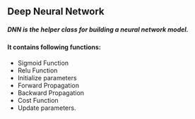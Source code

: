## Deep Neural Network
##### DNN is the helper class for building a neural network model. 
#### It contains following functions:
* Sigmoid Function
* Relu Function
* Initialize parameters
* Forward Propagation
* Backward Propagation
* Cost Function
* Update parameters.
